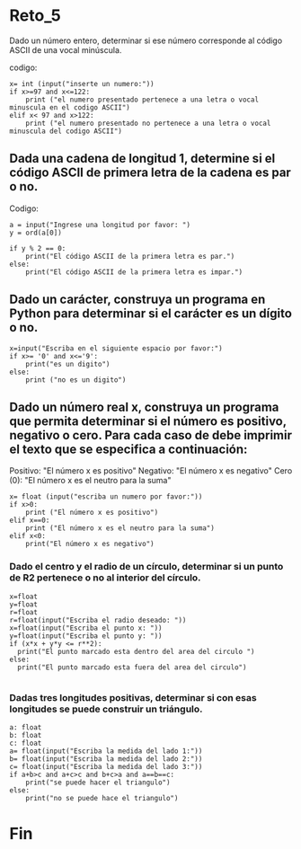 # Reto_5
Dado un número entero, determinar si ese número corresponde al código ASCII de una vocal minúscula.

codigo:

```
x= int (input("inserte un numero:"))
if x>=97 and x<=122: 
    print ("el numero presentado pertenece a una letra o vocal minuscula en el codigo ASCII")
elif x< 97 and x>122:
    print ("el numero presentado no pertenece a una letra o vocal minuscula del codigo ASCII")
```    
## Dada una cadena de longitud 1, determine si el código ASCII de primera letra de la cadena es par o no.

Codigo:

```
a = input("Ingrese una longitud por favor: ")
y = ord(a[0])

if y % 2 == 0:
    print("El código ASCII de la primera letra es par.")
else:
    print("El código ASCII de la primera letra es impar.")
```
## Dado un carácter, construya un programa en Python para determinar si el carácter es un dígito o no.
```
x=input("Escriba en el siguiente espacio por favor:")
if x>= '0' and x<='9':
    print("es un digito")
else:
    print ("no es un digito")
```
## Dado un número real x, construya un programa que permita determinar si el número es positivo, negativo o cero. Para cada caso de debe imprimir el texto que se especifica a continuación:
Positivo: "El número x es positivo"
Negativo: "El número x es negativo"
Cero (0): "El número x es el neutro para la suma"
```
x= float (input("escriba un numero por favor:"))
if x>0:
    print ("El número x es positivo")
elif x==0:
    print ("El número x es el neutro para la suma")
elif x<0:
    print("El número x es negativo")
```
### Dado el centro y el radio de un círculo, determinar si un punto de R2 pertenece o no al interior del círculo.

```
x=float
y=float
r=float
r=float(input("Escriba el radio deseado: "))
x=float(input("Escriba el punto x: "))
y=float(input("Escriba el punto y: "))
if (x*x + y*y <= r**2):
  print("El punto marcado esta dentro del area del circulo ")
else:
  print("El punto marcado esta fuera del area del circulo")  
  
```
### Dadas tres longitudes positivas, determinar si con esas longitudes se puede construir un triángulo.

```
a: float
b: float
c: float
a= float(input("Escriba la medida del lado 1:"))
b= float(input("Escriba la medida del lado 2:"))
c= float(input("Escriba la medida del lado 3:"))
if a+b>c and a+c>c and b+c>a and a==b==c:
    print("se puede hacer el triangulo")
else:
    print("no se puede hace el triangulo")
```

# Fin




